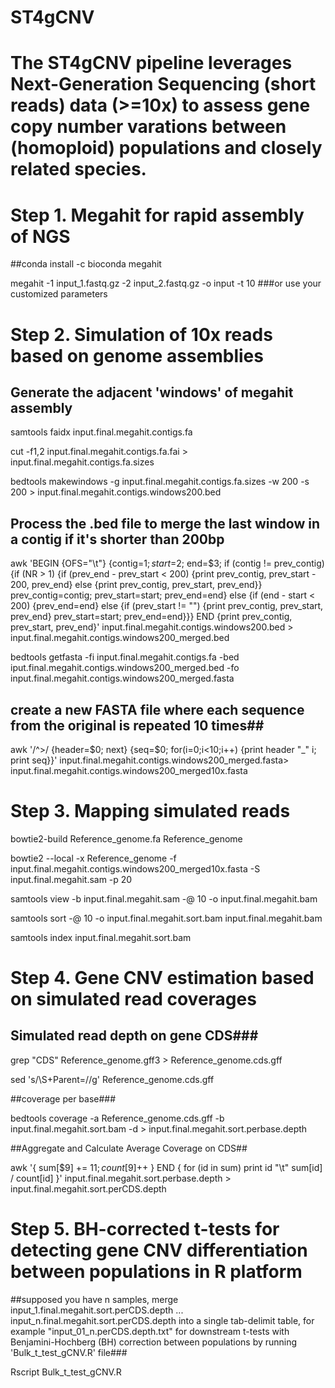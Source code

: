 # ST4gCNV

# The ST4gCNV pipeline leverages Next-Generation Sequencing (short reads) data (>=10x) to assess gene copy number varations between (homoploid) populations and closely related species.

# Step 1. Megahit for rapid assembly of NGS

##conda install -c bioconda megahit

megahit -1 input_1.fastq.gz -2 input_2.fastq.gz -o input -t 10  ###or use your customized parameters




# Step 2. Simulation of 10x reads based on genome assemblies
 
## Generate the adjacent 'windows' of megahit assembly 

samtools faidx input.final.megahit.contigs.fa

cut -f1,2 input.final.megahit.contigs.fa.fai > input.final.megahit.contigs.fa.sizes

bedtools makewindows -g  input.final.megahit.contigs.fa.sizes -w 200 -s 200 > input.final.megahit.contigs.windows200.bed

## Process the .bed file to merge the last window in a contig if it's shorter than 200bp
awk 'BEGIN {OFS="\t"} {contig=$1; start=$2; end=$3; if (contig != prev_contig) {if (NR > 1) {if (prev_end - prev_start < 200) {print prev_contig, prev_start - 200, prev_end} else {print prev_contig, prev_start, prev_end}} prev_contig=contig; prev_start=start; prev_end=end} else {if (end - start < 200) {prev_end=end} else {if (prev_start != "") {print prev_contig, prev_start, prev_end} prev_start=start; prev_end=end}}} END {print prev_contig, prev_start, prev_end}' input.final.megahit.contigs.windows200.bed > input.final.megahit.contigs.windows200_merged.bed

bedtools getfasta -fi input.final.megahit.contigs.fa -bed iput.final.megahit.contigs.windows200_merged.bed -fo input.final.megahit.contigs.windows200_merged.fasta

## create a new FASTA file where each sequence from the original is repeated 10 times##
awk '/^>/ {header=$0; next} {seq=$0; for(i=0;i<10;i++) {print header "_" i; print seq}}' input.final.megahit.contigs.windows200_merged.fasta> input.final.megahit.contigs.windows200_merged10x.fasta




# Step 3. Mapping simulated reads

bowtie2-build Reference_genome.fa Reference_genome

bowtie2 --local -x Reference_genome -f input.final.megahit.contigs.windows200_merged10x.fasta -S input.final.megahit.sam -p 20

samtools view -b input.final.megahit.sam -@ 10 -o input.final.megahit.bam

samtools sort -@ 10 -o input.final.megahit.sort.bam input.final.megahit.bam 

samtools index input.final.megahit.sort.bam



# Step 4. Gene CNV estimation based on simulated read coverages
## Simulated read depth on gene CDS###

grep "CDS" Reference_genome.gff3 > Reference_genome.cds.gff

sed 's/\S\+Parent=//g' Reference_genome.cds.gff

##coverage per base###

bedtools coverage -a Reference_genome.cds.gff  -b input.final.megahit.sort.bam -d > input.final.megahit.sort.perbase.depth

##Aggregate and Calculate Average Coverage on CDS##

awk '{ sum[$9] += $11; count[$9]++ } END { for (id in sum) print id "\t" sum[id] / count[id] }' input.final.megahit.sort.perbase.depth > input.final.megahit.sort.perCDS.depth


# Step 5. BH-corrected t-tests for detecting gene CNV differentiation between populations in R platform

##supposed you have n samples, merge input_1.final.megahit.sort.perCDS.depth ... input_n.final.megahit.sort.perCDS.depth into a single tab-delimit table, for example "input_01_n.perCDS.depth.txt" for downstream t-tests with Benjamini-Hochberg (BH) correction between populations by running 'Bulk_t_test_gCNV.R' file###

Rscript Bulk_t_test_gCNV.R








